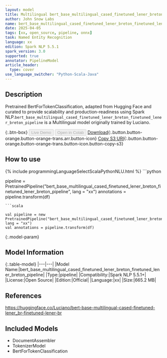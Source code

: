 ```yaml
---
layout: model
title: Multilingual bert_base_multilingual_cased_finetuned_lener_breton_finetuned_lener_breton_pipeline pipeline BertForTokenClassification from Luciano
author: John Snow Labs
name: bert_base_multilingual_cased_finetuned_lener_breton_finetuned_lener_breton_pipeline
date: 2025-04-05
tags: [xx, open_source, pipeline, onnx]
task: Named Entity Recognition
language: xx
edition: Spark NLP 5.5.1
spark_version: 3.0
supported: true
annotator: PipelineModel
article_header:
  type: cover
use_language_switcher: "Python-Scala-Java"
---
```


## Description

Pretrained BertForTokenClassification, adapted from Hugging Face and curated to provide scalability and production-readiness using Spark NLP.`bert_base_multilingual_cased_finetuned_lener_breton_finetuned_lener_breton_pipeline` is a Multilingual model originally trained by Luciano.

{:.btn-box}
<button class="button button-orange" disabled>Live Demo</button>
<button class="button button-orange" disabled>Open in Colab</button>
[Download](https://s3.amazonaws.com/auxdata.johnsnowlabs.com/public/models/bert_base_multilingual_cased_finetuned_lener_breton_finetuned_lener_breton_pipeline_xx_5.5.1_3.0_1743845164679.zip){:.button.button-orange.button-orange-trans.arr.button-icon}
[Copy S3 URI](s3://auxdata.johnsnowlabs.com/public/models/bert_base_multilingual_cased_finetuned_lener_breton_finetuned_lener_breton_pipeline_xx_5.5.1_3.0_1743845164679.zip){:.button.button-orange.button-orange-trans.button-icon.button-copy-s3}

## How to use



<div class="tabs-box" markdown="1">
{% include programmingLanguageSelectScalaPythonNLU.html %}
```python

pipeline = PretrainedPipeline("bert_base_multilingual_cased_finetuned_lener_breton_finetuned_lener_breton_pipeline", lang = "xx")
annotations =  pipeline.transform(df)   

```
```scala

val pipeline = new PretrainedPipeline("bert_base_multilingual_cased_finetuned_lener_breton_finetuned_lener_breton_pipeline", lang = "xx")
val annotations = pipeline.transform(df)

```
</div>

{:.model-param}
## Model Information

{:.table-model}
|---|---|
|Model Name:|bert_base_multilingual_cased_finetuned_lener_breton_finetuned_lener_breton_pipeline|
|Type:|pipeline|
|Compatibility:|Spark NLP 5.5.1+|
|License:|Open Source|
|Edition:|Official|
|Language:|xx|
|Size:|665.2 MB|

## References

https://huggingface.co/Luciano/bert-base-multilingual-cased-finetuned-lener_br-finetuned-lener-br

## Included Models

- DocumentAssembler
- TokenizerModel
- BertForTokenClassification